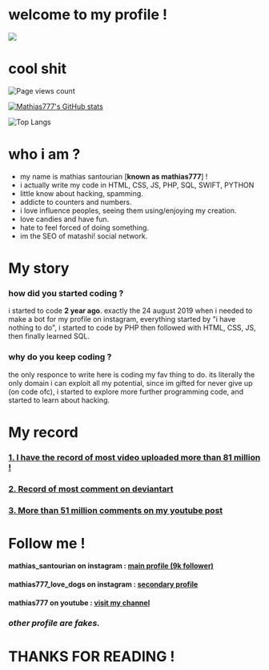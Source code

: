 # welcome to my profile !

![](https://i.ibb.co/JmcHB2V/screenshot.png)

# cool shit

![Page views count](https://visitor-badge.laobi.icu/badge?page_id=11h00.11h00&title=mathias%20profile%20page%20views)

[![Mathias777's GitHub stats](https://github-readme-stats.vercel.app/api?username=11h00&theme=algolia)](https://github.com/11h00/github-readme-stats)

![Top Langs](https://github-readme-stats.vercel.app/api/top-langs/?username=11h00&layout=compact&theme=algolia)


# who i am ?
- my name is mathias santourian [**known as mathias777**] !
- i actually write my code in HTML, CSS, JS, PHP, SQL, SWIFT, PYTHON
- little know about hacking, spamming.
- addicte to counters and numbers.
- i love influence peoples, seeing them using/enjoying my creation.
- love candies and have fun.
- hate to feel forced of doing something.
- im the SEO of matashi! social network.

# My story

### how did you started coding ?
i started to code **2 year ago**. exactly the 24 august 2019 when i needed to make a bot for my profile on instagram, everything started by "i have nothing to do", i started to code by PHP then followed with HTML, CSS, JS, then finally learned SQL.

### why do you keep coding ?
the only responce to write here is coding my fav thing to do. its literally the only domain i can exploit all my potential, since im gifted for never give up (on code ofc), i started to explore more further programming code, and started to learn about hacking.

# My record

### [1. I have the record of most video uploaded more than 81 million !](https://www.instagram.com/most_igtv_videos) 

### [2. Record of most comment on deviantart](https://www.deviantart.com/tpjland/about) 

### [3. More than 51 million comments on my youtube post](https://www.youtube.com/post/UgyajaCtShvpLBv3yep4AaABCQ)

# Follow me !
#### mathias_santourian on instagram : [main profile  (9k follower)](https://www.instagram.com/mathias_santourian/)
#### mathias777_love_dogs on instagram : [secondary profile](https://www.instagram.com/mathias777_love_dogs/)
#### mathias777 on youtube : [visit my channel](https://www.youtube.com/channel/UCONTU_2i07SMb4KhjbbsZCQ)

### *other profile are fakes.*

# THANKS FOR READING !
